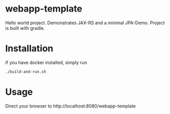 # webapp-template

Hello world project. Demonstrates JAX-RS and a minimal JPA-Demo. Project is built with gradle.

# Installation

If you have docker installed, simply run
```bash
./build-and-run.sh
```

# Usage

Direct your browser to http://localhost:8080/webapp-template
